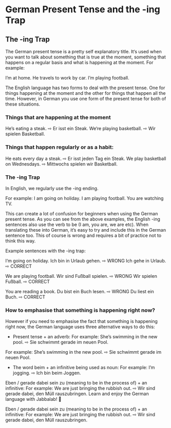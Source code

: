 # German Present Tense and the -ing Trap

[](http://www.jabbalab.com/blog/wp-content/uploads/2010/05/ingtrap.jpg)

## The -ing Trap

The German present tense is a pretty self explanatory title. It‘s used when you want to talk about something that is true at the moment, something that happens on a regular basis and what is happening at the moment. For example:

I’m at home.
He travels to work by car.
I’m playing football.

The English language has two forms to deal with the present tense. One for things happening at the moment and the other for things that happen all the time. However, in German you use one form of the present tense for both of these situations.

### Things that are happening at the moment

He’s eating a steak. ⇨ Er isst ein Steak.
We‘re playing basketball. ⇨ Wir spielen Basketball.

### Things that happen regularly or as a habit:

He eats every day a steak. ⇨ Er isst jeden Tag ein Steak.
We play basketball on Wednesdays. ⇨ Mittwochs spielen wir Basketball.

### The -ing Trap

In English, we regularly use the -ing ending. 

For example:
I am going on holiday.
I am playing football.
You are watching TV. 

This can create a lot of confusion for beginners when using the German present tense.
As you can see from the above examples, the English -ing sentences also use the verb to be (I am, you are, we are etc). When translating these into German, it’s easy to try and include this in the German sentence too. This of course is wrong and requires a bit of practice not to think this way.

Example sentences with the -ing trap:

I‘m going on holiday.
Ich bin in Urlaub gehen. ⇨ WRONG
Ich gehe in Urlaub. ⇨ CORRECT

We are playing football.
Wir sind Fußball spielen. ⇨ WRONG
Wir spielen Fußball. ⇨ CORRECT

You are reading a book.
Du bist ein Buch lesen. ⇨ WRONG
Du liest ein Buch. ⇨ CORRECT

### How to emphasise that something is happening right now?

However if you need to emphasise the fact that something is happening right now, the German language uses three alternative ways to do this:

- Present tense + an adverb:
For example:
She’s swimming in the new pool. ⇨ Sie schwimmt gerade im neuen Pool.

For example:
She’s swimming in the new pool. ⇨ Sie schwimmt gerade im neuen Pool.


- The word beim + an infinitive being used as noun:
For example:
I’m jogging. ⇨ Ich bin beim Joggen.

Eben / gerade dabei sein zu (meaning to be in the process of) + an infinitive:
For example:
We are just bringing the rubbish out. ⇨ Wir sind gerade dabei, den Müll rauszubringen.
Learn and enjoy the German language with Jabbalab! 🙂

Eben / gerade dabei sein zu (meaning to be in the process of) + an infinitive:
For example:
We are just bringing the rubbish out. ⇨ Wir sind gerade dabei, den Müll rauszubringen.
                    
